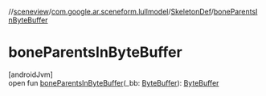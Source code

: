 //[sceneview](../../../index.md)/[com.google.ar.sceneform.lullmodel](../index.md)/[SkeletonDef](index.md)/[boneParentsInByteBuffer](bone-parents-in-byte-buffer.md)

# boneParentsInByteBuffer

[androidJvm]\
open fun [boneParentsInByteBuffer](bone-parents-in-byte-buffer.md)(_bb: [ByteBuffer](https://developer.android.com/reference/kotlin/java/nio/ByteBuffer.html)): [ByteBuffer](https://developer.android.com/reference/kotlin/java/nio/ByteBuffer.html)
